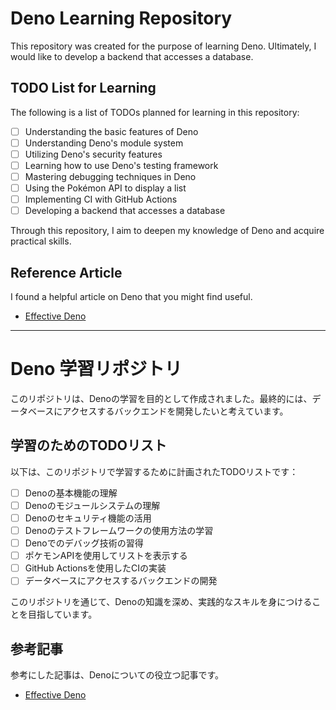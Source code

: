 # Deno Learning Repository

This repository was created for the purpose of learning Deno. Ultimately, I would like to develop a backend that accesses a database.

## TODO List for Learning

The following is a list of TODOs planned for learning in this repository:

- [ ] Understanding the basic features of Deno
- [ ] Understanding Deno's module system
- [ ] Utilizing Deno's security features
- [ ] Learning how to use Deno's testing framework
- [ ] Mastering debugging techniques in Deno
- [ ] Using the Pokémon API to display a list
- [ ] Implementing CI with GitHub Actions
- [ ] Developing a backend that accesses a database

Through this repository, I aim to deepen my knowledge of Deno and acquire practical skills.

## Reference Article
I found a helpful article on Deno that you might find useful.
- [Effective Deno](https://zenn.dev/uki00a/books/effective-deno/viewer/follow-denos-style)

---

# Deno 学習リポジトリ

このリポジトリは、Denoの学習を目的として作成されました。最終的には、データベースにアクセスするバックエンドを開発したいと考えています。

## 学習のためのTODOリスト

以下は、このリポジトリで学習するために計画されたTODOリストです：

- [ ] Denoの基本機能の理解
- [ ] Denoのモジュールシステムの理解
- [ ] Denoのセキュリティ機能の活用
- [ ] Denoのテストフレームワークの使用方法の学習
- [ ] Denoでのデバッグ技術の習得
- [ ] ポケモンAPIを使用してリストを表示する
- [ ] GitHub Actionsを使用したCIの実装
- [ ] データベースにアクセスするバックエンドの開発

このリポジトリを通じて、Denoの知識を深め、実践的なスキルを身につけることを目指しています。


## 参考記事
参考にした記事は、Denoについての役立つ記事です。
- [Effective Deno](https://zenn.dev/uki00a/books/effective-deno/viewer/follow-denos-style)